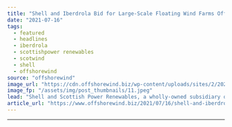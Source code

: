 ```yaml
---
title: "Shell and Iberdrola Bid for Large-Scale Floating Wind Farms Offshore Scotland"
date: "2021-07-16"
tags: 
  - featured
  - headlines
  - iberdrola
  - scottishpower renewables
  - scotwind
  - shell
  - offshorewind
source: "offshorewind"
image_url: "https://cdn.offshorewind.biz/wp-content/uploads/sites/2/2020/07/23130258/Iberdrola-Close-to-Selecting-Main-Contractors-for-German-Offshore-Wind-Projects.jpeg"
image_fp: "/assets/img/post_thumbnails/11.jpeg"
lead: "Shell and Scottish Power Renewables, a wholly-owned subsidiary of Iberdrola, have joined forces to"
article_url: "https://www.offshorewind.biz/2021/07/16/shell-and-iberdrola-bid-for-large-scale-floating-wind-farms-offshore-scotland/"
---
```


---
